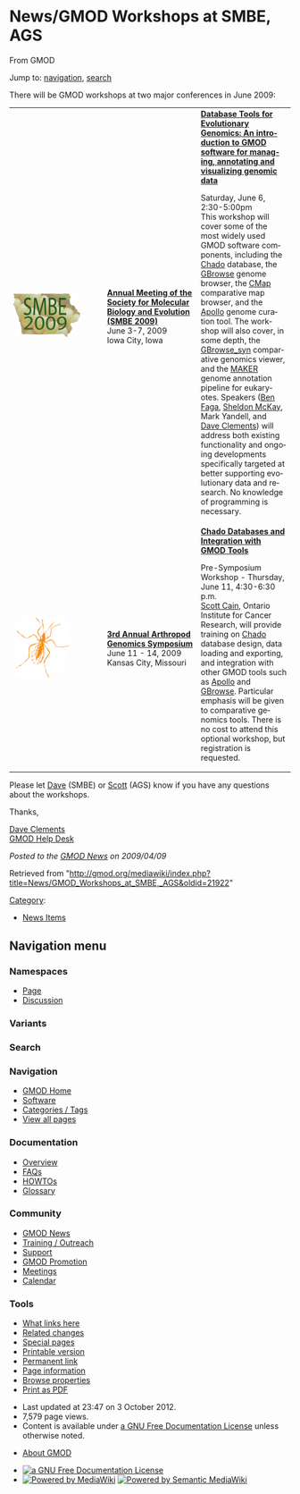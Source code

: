 <div id="mw-page-base" class="noprint">

</div>

<div id="mw-head-base" class="noprint">

</div>

<div id="content" class="mw-body" role="main">

<span id="top"></span>

<div id="mw-js-message" style="display:none;">

</div>



# <span dir="auto">News/GMOD Workshops at SMBE, AGS</span>

<div id="bodyContent">

<div id="siteSub">

From GMOD

</div>

<div id="contentSub">

</div>

<div id="jump-to-nav" class="mw-jump">

Jump to: [navigation](#mw-navigation), [search](#p-search)

</div>

<div id="mw-content-text" class="mw-content-ltr" lang="en" dir="ltr">

There will be GMOD workshops at two major conferences in June 2009:

<table>
<colgroup>
<col style="width: 33%" />
<col style="width: 33%" />
<col style="width: 33%" />
</colgroup>
<tbody>
<tr class="odd">
<td><a
href="http://ccg.biology.uiowa.edu/smbe/symposia.php?action=view&amp;sym_ID=27"
rel="nofollow" title="SMBE 2009"><img
src="../../mediawiki/images/thumb/f/ff/SMBE2009Corn.png/120px-SMBE2009Corn.png"
srcset="../../mediawiki/images/thumb/f/ff/SMBE2009Corn.png/180px-SMBE2009Corn.png 1.5x, ../../mediawiki/images/f/ff/SMBE2009Corn.png 2x"
width="120" height="78" alt="SMBE 2009" /></a></td>
<td><strong><a href="http://ccg.biology.uiowa.edu/smbe/"
class="external text" rel="nofollow">Annual Meeting of the Society for
Molecular Biology and Evolution (SMBE 2009)</a></strong><br />
June 3-7, 2009<br />
Iowa City, Iowa</td>
<td><strong><a
href="http://ccg.biology.uiowa.edu/smbe/symposia.php?action=view&amp;sym_ID=27"
class="external text" rel="nofollow">Database Tools for Evolutionary
Genomics: An introduction to GMOD software for managing, annotating and
visualizing genomic data</a></strong><br />
&#10;<p>Saturday, June 6, 2:30-5:00pm<br />
This workshop will cover some of the most widely used GMOD software
components, including the <a href="../Chado" class="mw-redirect"
title="Chado">Chado</a> database, the <a href="../GBrowse.1"
title="GBrowse">GBrowse</a> genome browser, the <a href="../CMap.1"
title="CMap">CMap</a> comparative map browser, and the <a
href="../Apollo.1" title="Apollo">Apollo</a> genome curation tool. The
workshop will also cover, in some depth, the <a href="../GBrowse_syn.1"
title="GBrowse syn">GBrowse_syn</a> comparative genomics viewer, and the
<a href="../MAKER.1" title="MAKER">MAKER</a> genome annotation pipeline
for eukaryotes. Speakers (<a href="../User:Faga" title="User:Faga">Ben
Faga</a>, <a href="../User:Mckays" title="User:Mckays">Sheldon
McKay</a>, Mark Yandell, and <a href="../User:Clements"
title="User:Clements">Dave Clements</a>) will address both existing
functionality and ongoing developments specifically targeted at better
supporting evolutionary data and research. No knowledge of programming
is necessary.</p></td>
</tr>
<tr class="even">
<td><a href="http://www.k-state.edu/agc/symp2009/seminar.html"
rel="nofollow" title="Arthropod Genomics Symposium"><img
src="../../mediawiki/images/thumb/c/c1/AGSBug170.png/100px-AGSBug170.png"
srcset="../../mediawiki/images/thumb/c/c1/AGSBug170.png/150px-AGSBug170.png 1.5x, ../../mediawiki/images/c/c1/AGSBug170.png 2x"
width="100" height="108" alt="Arthropod Genomics Symposium" /></a></td>
<td><strong><a href="http://www.k-state.edu/agc/symp2009/"
class="external text" rel="nofollow">3rd Annual Arthropod Genomics
Symposium</a></strong><br />
June 11 - 14, 2009<br />
Kansas City, Missouri</td>
<td><strong><a href="http://www.k-state.edu/agc/symp2009/seminar.html"
class="external text" rel="nofollow">Chado Databases and Integration
with GMOD Tools</a></strong><br />
&#10;<p>Pre-Symposium Workshop - Thursday, June 11, 4:30-6:30 p.m.<br />
<a href="../User:Scott" title="User:Scott">Scott Cain</a>, Ontario
Institute for Cancer Research, will provide training on <a
href="../Chado" class="mw-redirect" title="Chado">Chado</a> database
design, data loading and exporting, and integration with other GMOD
tools such as <a href="../Apollo.1" title="Apollo">Apollo</a> and <a
href="../GBrowse.1" title="GBrowse">GBrowse</a>. Particular emphasis
will be given to comparative genomics tools. There is no cost to attend
this optional workshop, but registration is requested.</p></td>
</tr>
</tbody>
</table>

Please let [Dave](../User:Clements "User:Clements") (SMBE) or
[Scott](../User:Scott "User:Scott") (AGS) know if you have any questions
about the workshops.

Thanks,

[Dave Clements](../User:Clements "User:Clements")  
[GMOD Help Desk](../GMOD_Help_Desk "GMOD Help Desk")

  

<div class="newsfooter">

*Posted to the [GMOD News](../GMOD_News "GMOD News") on 2009/04/09*

</div>

</div>

<div class="printfooter">

Retrieved from
"<http://gmod.org/mediawiki/index.php?title=News/GMOD_Workshops_at_SMBE,_AGS&oldid=21922>"

</div>

<div id="catlinks" class="catlinks">

<div id="mw-normal-catlinks" class="mw-normal-catlinks">

[Category](../Special:Categories "Special:Categories"):

- [News Items](../Category:News_Items "Category:News Items")

</div>

</div>

<div class="visualClear">

</div>

</div>

</div>

<div id="mw-navigation">

## Navigation menu

<div id="mw-head">



<div id="left-navigation">

<div id="p-namespaces" class="vectorTabs" role="navigation"
aria-labelledby="p-namespaces-label">

### Namespaces

- <span id="ca-nstab-main"><a href="GMOD_Workshops_at_SMBE,_AGS" accesskey="c"
  title="View the content page [c]">Page</a></span>
- <span id="ca-talk"><a
  href="http://gmod.org/mediawiki/index.php?title=Talk:News/GMOD_Workshops_at_SMBE,_AGS&amp;action=edit&amp;redlink=1"
  accesskey="t"
  title="Discussion about the content page [t]">Discussion</a></span>

</div>

<div id="p-variants" class="vectorMenu emptyPortlet" role="navigation"
aria-labelledby="p-variants-label">

### 

### Variants[](#)

<div class="menu">

</div>

</div>

</div>

<div id="right-navigation">





</div>

<div id="p-search" role="search">

### Search

<div id="simpleSearch">

</div>

</div>

</div>

</div>

<div id="mw-panel">

<div id="p-logo" role="banner">

<a href="../Main_Page"
style="background-image: url(../../images/GMOD-cogs.png);"
title="Visit the main page"></a>

</div>

<div id="p-Navigation" class="portal" role="navigation"
aria-labelledby="p-Navigation-label">

### Navigation

<div class="body">

- <span id="n-GMOD-Home">[GMOD Home](../Main_Page)</span>
- <span id="n-Software">[Software](../GMOD_Components)</span>
- <span id="n-Categories-.2F-Tags">[Categories /
  Tags](../Categories)</span>
- <span id="n-View-all-pages">[View all
  pages](../Special:AllPages)</span>

</div>

</div>

<div id="p-Documentation" class="portal" role="navigation"
aria-labelledby="p-Documentation-label">

### Documentation

<div class="body">

- <span id="n-Overview">[Overview](../Overview)</span>
- <span id="n-FAQs">[FAQs](../Category:FAQ)</span>
- <span id="n-HOWTOs">[HOWTOs](../Category:HOWTO)</span>
- <span id="n-Glossary">[Glossary](../Glossary)</span>

</div>

</div>

<div id="p-Community" class="portal" role="navigation"
aria-labelledby="p-Community-label">

### Community

<div class="body">

- <span id="n-GMOD-News">[GMOD News](../GMOD_News)</span>
- <span id="n-Training-.2F-Outreach">[Training /
  Outreach](../Training_and_Outreach)</span>
- <span id="n-Support">[Support](../Support)</span>
- <span id="n-GMOD-Promotion">[GMOD Promotion](../GMOD_Promotion)</span>
- <span id="n-Meetings">[Meetings](../Meetings)</span>
- <span id="n-Calendar">[Calendar](../Calendar)</span>

</div>

</div>

<div id="p-tb" class="portal" role="navigation"
aria-labelledby="p-tb-label">

### Tools

<div class="body">

- <span id="t-whatlinkshere"><a href="../Special:WhatLinksHere/News/GMOD_Workshops_at_SMBE,_AGS"
  accesskey="j" title="A list of all wiki pages that link here [j]">What
  links here</a></span>
- <span id="t-recentchangeslinked"><a
  href="../Special:RecentChangesLinked/News/GMOD_Workshops_at_SMBE,_AGS"
  accesskey="k"
  title="Recent changes in pages linked from this page [k]">Related
  changes</a></span>
- <span id="t-specialpages"><a href="../Special:SpecialPages" accesskey="q"
  title="A list of all special pages [q]">Special pages</a></span>
- <span id="t-print"><a
  href="http://gmod.org/mediawiki/index.php?title=News/GMOD_Workshops_at_SMBE,_AGS&amp;printable=yes"
  rel="alternate" accesskey="p"
  title="Printable version of this page [p]">Printable version</a></span>
- <span id="t-permalink">[Permanent
  link](http://gmod.org/mediawiki/index.php?title=News/GMOD_Workshops_at_SMBE,_AGS&oldid=21922 "Permanent link to this revision of the page")</span>
- <span id="t-info">[Page
  information](http://gmod.org/mediawiki/index.php?title=News/GMOD_Workshops_at_SMBE,_AGS&action=info)</span>
- <span id="t-smwbrowselink"><a href="../Special:Browse/News-2FGMOD_Workshops_at_SMBE,_AGS"
  rel="smw-browse">Browse properties</a></span>
- <span id="t-pdf">[Print as
  PDF](http://gmod.org/mediawiki/index.php?title=Special:PdfPrint&page=News/GMOD_Workshops_at_SMBE,_AGS)</span>

</div>

</div>

</div>

</div>

<div id="footer" role="contentinfo">

- <span id="footer-info-lastmod">Last updated at 23:47 on 3 October
  2012.</span>
- <span id="footer-info-viewcount">7,579 page views.</span>
- <span id="footer-info-copyright">Content is available under
  <a href="http://www.gnu.org/licenses/fdl-1.3.html" class="external"
  rel="nofollow">a GNU Free Documentation License</a> unless otherwise
  noted.</span>

<!-- -->

- <span id="footer-places-about">[About
  GMOD](../GMOD:About "GMOD:About")</span>

<!-- -->

- <span id="footer-copyrightico">[<img src="http://www.gnu.org/graphics/gfdl-logo-small.png" width="88"
  height="31" alt="a GNU Free Documentation License" />](http://www.gnu.org/licenses/fdl-1.3.html)</span>
- <span id="footer-poweredbyico">[<img
  src="../../mediawiki/skins/common/images/poweredby_mediawiki_88x31.png"
  width="88" height="31" alt="Powered by MediaWiki" />](http://www.mediawiki.org/)
  [<img
  src="../../mediawiki/extensions/SemanticMediaWiki/resources/images/smw_button.png"
  width="88" height="31" alt="Powered by Semantic MediaWiki" />](https://www.semantic-mediawiki.org/wiki/Semantic_MediaWiki)</span>

<div style="clear:both">

</div>

</div>
